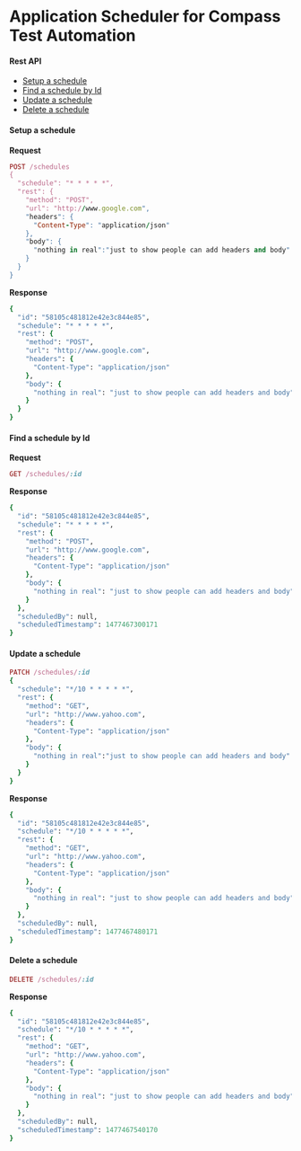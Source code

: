 # Application Scheduler for Compass Test Automation

#### Rest API
* [Setup a schedule](#setup-a-scehdule)
* [Find a schedule by Id](#find-a-schedule-by-id)
* [Update a schedule](#update-a-schedule)
* [Delete a schedule](#delete-a-schedule)

#### Setup a schedule
**Request**
```ruby
POST /schedules
{
  "schedule": "* * * * *",
  "rest": {
    "method": "POST",
    "url": "http://www.google.com",
    "headers": {
      "Content-Type": "application/json"
    },
    "body": {
      "nothing in real":"just to show people can add headers and body"
    }
  }
}
```
**Response**
```ruby
{
  "id": "58105c481812e42e3c844e85",
  "schedule": "* * * * *",
  "rest": {
    "method": "POST",
    "url": "http://www.google.com",
    "headers": {
      "Content-Type": "application/json"
    },
    "body": {
      "nothing in real": "just to show people can add headers and body"
    }
  }
}
```

#### Find a schedule by Id
**Request**
```ruby
GET /schedules/:id
```
**Response**
```ruby
{
  "id": "58105c481812e42e3c844e85",
  "schedule": "* * * * *",
  "rest": {
    "method": "POST",
    "url": "http://www.google.com",
    "headers": {
      "Content-Type": "application/json"
    },
    "body": {
      "nothing in real": "just to show people can add headers and body"
    }
  },
  "scheduledBy": null,
  "scheduledTimestamp": 1477467300171
}
```

#### Update a schedule
```ruby
PATCH /schedules/:id
{
  "schedule": "*/10 * * * * *",
  "rest": {
    "method": "GET",
    "url": "http://www.yahoo.com",
    "headers": {
      "Content-Type": "application/json"
    },
    "body": {
      "nothing in real":"just to show people can add headers and body"
    }
  }
}
```
**Response**
```ruby
{
  "id": "58105c481812e42e3c844e85",
  "schedule": "*/10 * * * * *",
  "rest": {
    "method": "GET",
    "url": "http://www.yahoo.com",
    "headers": {
      "Content-Type": "application/json"
    },
    "body": {
      "nothing in real": "just to show people can add headers and body"
    }
  },
  "scheduledBy": null,
  "scheduledTimestamp": 1477467480171
}
```

#### Delete a schedule
```ruby
DELETE /schedules/:id
```
**Response**
```ruby
{
  "id": "58105c481812e42e3c844e85",
  "schedule": "*/10 * * * * *",
  "rest": {
    "method": "GET",
    "url": "http://www.yahoo.com",
    "headers": {
      "Content-Type": "application/json"
    },
    "body": {
      "nothing in real": "just to show people can add headers and body"
    }
  },
  "scheduledBy": null,
  "scheduledTimestamp": 1477467540170
}
```
